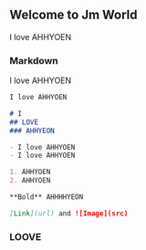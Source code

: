## Welcome to Jm World

I love AHHYOEN

### Markdown

I love AHHYOEN

```markdown
I love AHHYOEN

# I 
## LOVE
### AHHYEON

- I love AHHYOEN
- I love AHHYOEN

1. AHHYOEN
2. AHHYOEN

**Bold** AHHHHYEON

[Link](url) and ![Image](src)
```

### LOOVE
